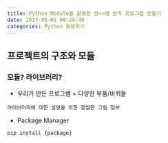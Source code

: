 ```yaml
---
title: Python Module을 활용한 한<>영 번역 프로그램 만들기
date: 2017-05-05 00:24:49
categories: Python 활용하기
---
```


## 프로젝트의 구조와 모듈

### 모듈? 라이브러리?

- 우리가 만든 프로그램 + 다양한 부품/바퀴들

```
라이브러리에 대한 설명을 위한 깔쌈한 그림 첨부
```

- Package Manager
```
pip install {package}
```